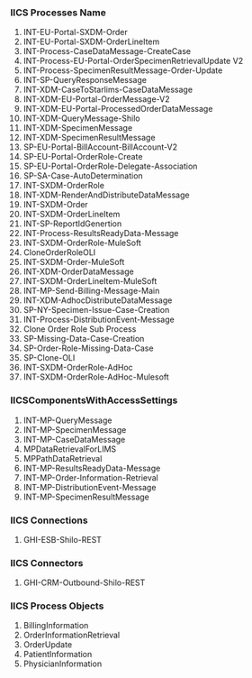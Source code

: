 ### IICS Processes Name

1.	INT-EU-Portal-SXDM-Order
2.  INT-EU-Portal-SXDM-OrderLineItem
3.  INT-Process-CaseDataMessage-CreateCase
4.  INT-Process-EU-Portal-OrderSpecimenRetrievalUpdate V2
5.  INT-Process-SpecimenResultMessage-Order-Update
6.  INT-SP-QueryResponseMessage
7.  INT-XDM-CaseToStarlims-CaseDataMessage
8.  INT-XDM-EU-Portal-OrderMessage-V2
9.  INT-XDM-EU-Portal-ProcessedOrderDataMessage
10. INT-XDM-QueryMessage-Shilo
11. INT-XDM-SpecimenMessage
12. INT-XDM-SpecimenResultMessage
13. SP-EU-Portal-BillAccount-BillAccount-V2
14. SP-EU-Portal-OrderRole-Create
15. SP-EU-Portal-OrderRole-Delegate-Association
16. SP-SA-Case-AutoDetermination
17. INT-SXDM-OrderRole
18. INT-XDM-RenderAndDistributeDataMessage
19. INT-SXDM-Order
20. INT-SXDM-OrderLineItem
21. INT-SP-ReportIdGenertion
22. INT-Process-ResultsReadyData-Message
23. INT-SXDM-OrderRole-MuleSoft
24. CloneOrderRoleOLI
25. INT-SXDM-Order-MuleSoft
26. INT-XDM-OrderDataMessage
27. INT-SXDM-OrderLineItem-MuleSoft
28. INT-MP-Send-Billing-Message-Main
29. INT-XDM-AdhocDistributeDataMessage
30. SP-NY-Specimen-Issue-Case-Creation
31. INT-Process-DistributionEvent-Message
32. Clone Order Role Sub Process
33. SP-Missing-Data-Case-Creation
34. SP-Order-Role-Missing-Data-Case
35. SP-Clone-OLI
36. INT-SXDM-OrderRole-AdHoc
37. INT-SXDM-OrderRole-AdHoc-Mulesoft

### IICSComponentsWithAccessSettings

1. INT-MP-QueryMessage
2.  INT-MP-SpecimenMessage
3.  INT-MP-CaseDataMessage
4.  MPDataRetrievalForLIMS
5.  MPPathDataRetrieval
6.  INT-MP-ResultsReadyData-Message
7.  INT-MP-Order-Information-Retrieval
8.  INT-MP-DistributionEvent-Message
9.  INT-MP-SpecimenResultMessage

### IICS Connections
1. GHI-ESB-Shilo-REST

### IICS Connectors
1. GHI-CRM-Outbound-Shilo-REST

### IICS Process Objects	
1.  BillingInformation
2.  OrderInformationRetrieval
3.  OrderUpdate
4.  PatientInformation
5.  PhysicianInformation
